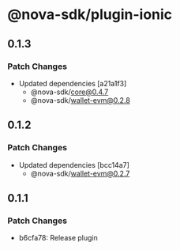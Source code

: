 # @nova-sdk/plugin-ionic

## 0.1.3

### Patch Changes

- Updated dependencies [a21a1f3]
  - @nova-sdk/core@0.4.7
  - @nova-sdk/wallet-evm@0.2.8

## 0.1.2

### Patch Changes

- Updated dependencies [bcc14a7]
  - @nova-sdk/wallet-evm@0.2.7

## 0.1.1

### Patch Changes

- b6cfa78: Release plugin

